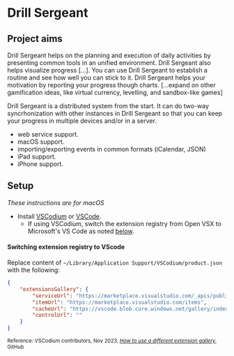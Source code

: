 # Drill Sergeant

## Project aims

Drill Sergeant helps on the planning and execution of
daily activities by presenting common tools in an unified
environment. Drill Sergeant also helps visualize progress
[...]. You can use Drill Sergeant to establish a routine
and see how well you can stick to it. Drill Sergeant
helps your motivation by reporting your progress though
charts. [...expand on other gamification ideas, like virtual currency, levelling, and sandbox-like games]

Drill Sergeant is a distributed system from the start.
It can do two-way syncrhonization with other instances
in Drill Sergeant so that you can keep your progress in
multiple devices and/or in a server.

- web service support.
- macOS support.
- importing/exporting events in common formats (iCalendar, JSON)
- iPad support.
- iPhone support.

## Setup

_These instructions are for macOS_

* Install [VSCodium](https://vscodium.com/) or [VSCode](https://code.visualstudio.com/).
    * If using VSCodium, switch the extension registry from Open VSX to Microsoft's VS Code as noted [below](#switching-extension-registry-to-vscode).

#### Switching extension registry to VScode

Replace content of `~/Library/Application Support/VSCodium/product.json`
with the following:

```json
{
    "extensionsGallery": {
        "serviceUrl": "https://marketplace.visualstudio.com/_apis/public/gallery",
        "itemUrl": "https://marketplace.visualstudio.com/items",
        "cacheUrl": "https://vscode.blob.core.windows.net/gallery/index",
        "controlUrl": ""
    }
}
```

<small> Reference: VSCodium contributors, Nov 2023, [_How to use a different extension gallery_](https://github.com/VSCodium/vscodium/blob/f3a6b95/docs/index.md#how-to-use-a-different-extension-gallery), GitHub</small>
